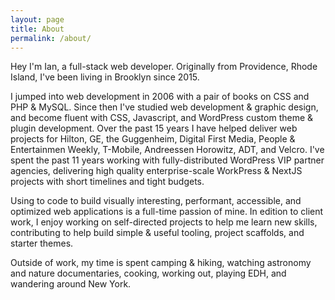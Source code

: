 ```yaml
---
layout: page
title: About
permalink: /about/
---
```


Hey I'm Ian, a full-stack web developer. Originally from Providence, Rhode Island, I've been living in Brooklyn since 2015.

I jumped into web development in 2006 with a pair of books on CSS and PHP & MySQL. Since then I've studied web development & graphic design, and become fluent with CSS, Javascript, and WordPress custom theme & plugin development. Over the past 15 years I have helped deliver web projects for Hilton, GE, the Guggenheim, Digital First Media, People & Entertainmen Weekly, T-Mobile, Andreessen Horowitz, ADT, and Velcro. I've spent the past 11 years working with fully-distributed WordPress VIP partner agencies, delivering high quality enterprise-scale WorkPress & NextJS projects with short timelines and tight budgets.

Using to code to build visually interesting, performant, accessible, and optimized web applications is a full-time passion of mine. In edition to client work, I enjoy working on self-directed projects to help me learn new skills, contributing to help build simple & useful tooling, project scaffolds, and starter themes.

Outside of work, my time is spent camping & hiking, watching astronomy and nature documentaries, cooking, working out, playing EDH, and wandering around New York.
